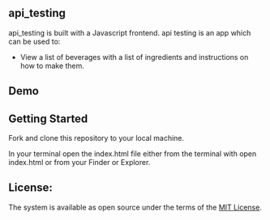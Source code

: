 ## api_testing
api_testing is built with a Javascript frontend. api testing is an app which can be used to:

 - View a list of beverages with a list of ingredients and instructions on how to make them.

 ## Demo
 <!-- [Car API](https://www.youtube.com/watch?v=m8pMAlpeWGc) -->

## Getting Started

Fork and clone this repository to your local machine.

In your terminal open the index.html file either from the terminal with open index.html or from your Finder or Explorer.

License:
---
The system is available as open source under the terms of the [MIT License](LICENSE.md).